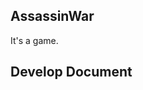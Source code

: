 AssassinWar
-----------------------------
It's a game.

Develop Document
-----------------------------

